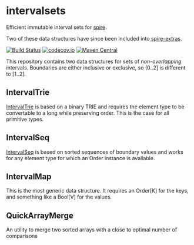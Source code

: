 # intervalsets

Efficient immutable interval sets for [spire](https://github.com/non/spire).

Two of these data structures have since been included into [spire-extras](https://github.com/non/spire/tree/master/extras/src/main/scala/spire/math/extras/interval).

[![Build Status](https://travis-ci.org/rklaehn/intervalset.png)](https://travis-ci.org/rklaehn/intervalset)
[![codecov.io](http://codecov.io/github/rklaehn/intervalset/coverage.svg?branch=master)](http://codecov.io/github/rklaehn/intervalset?branch=master)
[![Maven Central](https://maven-badges.herokuapp.com/maven-central/com.rklaehn/intervalset_2.11/badge.svg)](https://maven-badges.herokuapp.com/maven-central/com.rklaehn/intervalset_2.11)

This repository contains two data structures for sets of *non-overlapping* intervals. Boundaries are either inclusive or exclusive, so (0..2] is different to [1..2]. 

## IntervalTrie

[IntervalTrie](IntervalTrie.md) is based on a binary TRIE and requires the element type to be convertable to a long while preserving order. This is the case for all primitive types.

## IntervalSeq

[IntervalSeq](IntervalSeq.md) is based on sorted sequences of boundary values and works for any element type for which an Order instance is available.

## IntervalMap

This is the most generic data structure. It requires an Order[K] for the keys, and something like a Bool[V] for the values.

## QuickArrayMerge

An utility to merge two sorted arrays with a close to optimal number of comparisons

